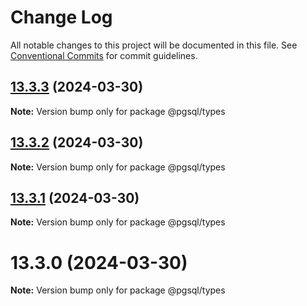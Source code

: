 # Change Log

All notable changes to this project will be documented in this file.
See [Conventional Commits](https://conventionalcommits.org) for commit guidelines.

## [13.3.3](https://github.com/launchql/pgsql-parser/compare/@pgsql/types@13.3.2...@pgsql/types@13.3.3) (2024-03-30)

**Note:** Version bump only for package @pgsql/types





## [13.3.2](https://github.com/launchql/pgsql-parser/compare/@pgsql/types@13.3.1...@pgsql/types@13.3.2) (2024-03-30)

**Note:** Version bump only for package @pgsql/types





## [13.3.1](https://github.com/launchql/pgsql-parser/compare/@pgsql/types@13.3.0...@pgsql/types@13.3.1) (2024-03-30)

**Note:** Version bump only for package @pgsql/types





# 13.3.0 (2024-03-30)

**Note:** Version bump only for package @pgsql/types
